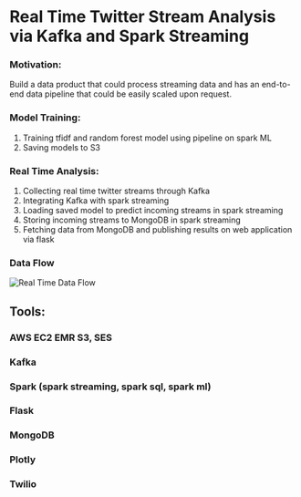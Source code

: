 # Real Time Twitter Stream Analysis via Kafka and Spark Streaming

### Motivation:
Build a data product that could process streaming data and has an end-to-end data pipeline that could be easily scaled upon request.

### Model Training:
1. Training tfidf and random forest model using pipeline on spark ML
2. Saving models to S3

### Real Time Analysis:
1. Collecting real time twitter streams through Kafka
2. Integrating Kafka with spark streaming
3. Loading saved model to predict incoming streams in spark streaming
4. Storing incoming streams to MongoDB in spark streaming
5. Fetching data from MongoDB and publishing results on web application via flask

### Data Flow
![Real Time Data Flow](https://github.com/sherlockjjj/capstone/blob/master/images/data_flow.png)

## Tools:
### AWS EC2 EMR S3, SES
### Kafka
### Spark (spark streaming, spark sql, spark ml)
### Flask
### MongoDB
### Plotly
### Twilio 
